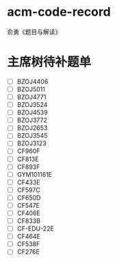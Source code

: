 # acm-code-record
俞勇《题目与解读》

# 主席树待补题单
- [ ] BZOJ4406
- [ ] BZOJ5011
- [ ] BZOJ4771
- [ ] BZOJ3524
- [ ] BZOJ4539
- [ ] BZOJ3772
- [ ] BZOJ2653
- [ ] BZOJ3545
- [ ] BZOJ3123
- [ ] CF960F
- [ ] CF813E
- [ ] CF893F
- [ ] GYM101161E
- [ ] CF433E
- [ ] CF597C
- [ ] CF650D
- [ ] CF547E
- [ ] CF406E
- [ ] CF833B
- [ ] CF-EDU-22E
- [ ] CF464E
- [ ] CF538F
- [ ] CF276E
